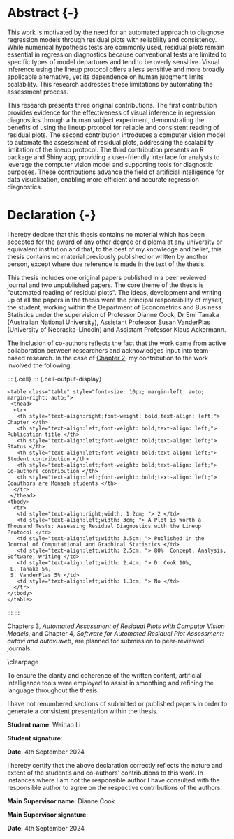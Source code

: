 # Abstract {-}

This work is motivated by the need for an automated approach to diagnose regression models through residual plots with reliability and consistency. While numerical hypothesis tests are commonly used, residual plots remain essential in regression diagnostics because conventional tests are limited to specific types of model departures and tend to be overly sensitive. Visual inference using the lineup protocol offers a less sensitive and more broadly applicable alternative, yet its dependence on human judgment limits scalability. This research addresses these limitations by automating the assessment process.

This research presents three original contributions. The first contribution provides evidence for the effectiveness of visual inference in regression diagnostics through a human subject experiment, demonstrating the benefits of using the lineup protocol for reliable and consistent reading of residual plots. The second contribution introduces a computer vision model to automate the assessment of residual plots, addressing the scalability limitation of the lineup protocol. The third contribution presents an R package and Shiny app, providing a user-friendly interface for analysts to leverage the computer vision model and supporting tools for diagnostic purposes. These contributions advance the field of artificial intelligence for data visualization, enabling more efficient and accurate regression diagnostics.

# Declaration {-}

I hereby declare that this thesis contains no material which has been accepted for the award of any other degree or diploma at any university or equivalent institution and that, to the best of my knowledge and belief, this thesis contains no material previously published or written by another person, except where due reference is made in the text of the thesis.

This thesis includes one original papers published in a peer reviewed journal and two unpublished papers. The core theme of the thesis is "automated reading of residual plots". The ideas, development and writing up of all the papers in the thesis were the principal responsibility of myself, the student, working within the Department of Econometrics and Business Statistics under the supervision of Professor Dianne Cook, Dr Emi Tanaka (Australian National University), Assistant Professor Susan VanderPlas (University of Nebraska–Lincoln) and Assistant Professor Klaus Ackermann.

The inclusion of co-authors reflects the fact that the work came from active collaboration between researchers and acknowledges input into team-based research. In the case of [Chapter 2](#sec-first-paper), my contribution to the work involved the following:






::: {.cell}
::: {.cell-output-display}

`````{=html}
<table class="table" style="font-size: 10px; margin-left: auto; margin-right: auto;">
 <thead>
  <tr>
   <th style="text-align:right;font-weight: bold;text-align: left;"> Chapter </th>
   <th style="text-align:left;font-weight: bold;text-align: left;"> Publication title </th>
   <th style="text-align:left;font-weight: bold;text-align: left;"> Status </th>
   <th style="text-align:left;font-weight: bold;text-align: left;"> Student contribution </th>
   <th style="text-align:left;font-weight: bold;text-align: left;"> Co-authors contribution </th>
   <th style="text-align:left;font-weight: bold;text-align: left;"> Coauthors are Monash students </th>
  </tr>
 </thead>
<tbody>
  <tr>
   <td style="text-align:right;width: 1.2cm; "> 2 </td>
   <td style="text-align:left;width: 3cm; "> A Plot is Worth a Thousand Tests: Assessing Residual Diagnostics with the Lineup Protocol </td>
   <td style="text-align:left;width: 3.5cm; "> Published in the Journal of Computational and Graphical Statistics </td>
   <td style="text-align:left;width: 2.5cm; "> 80%  Concept, Analysis, Software, Writing </td>
   <td style="text-align:left;width: 2.4cm; "> D. Cook 10%,  
 E. Tanaka 5%, 
 S. VanderPlas 5% </td>
   <td style="text-align:left;width: 1.3cm; "> No </td>
  </tr>
</tbody>
</table>

`````

:::
:::







Chapters 3, *Automated Assessment of Residual Plots with Computer Vision Models*, and Chapter 4, *Software for Automated Residual Plot Assessment: autovi and autovi.web*, are planned for submission to peer-reviewed journals.

\clearpage

To ensure the clarity and coherence of the written content, artificial intelligence tools were employed to assist in smoothing and refining the language throughout the thesis.

<!-- **The thesis is written in Australian spelling, except for Chapters 3 and 4, which use American spelling as specified by the publication venue.** -->

I have not renumbered sections of submitted or published papers in order to generate a consistent presentation within the thesis.

**Student name**: Weihao Li

**Student signature**: 

**Date**: 4th September 2024 

I hereby certify that the above declaration correctly reflects the nature and extent of the student’s and co-authors’ contributions to this work. In instances where I am not the responsible author I have consulted with the responsible author to agree on the respective contributions of the authors.

**Main Supervisor name**: Dianne Cook

**Main Supervisor signature**:

**Date**: 4th September 2024

